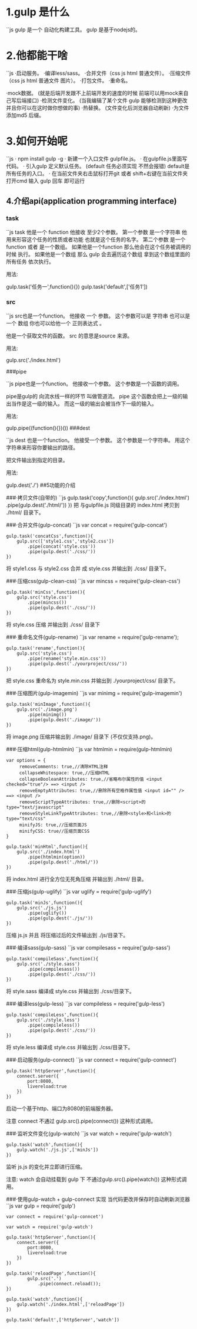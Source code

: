 # 1.gulp 是什么

``js
gulp 是一个 自动化构建工具。
gulp 是基于nodejs的。

# 2.他都能干啥

``js
·启动服务。
·编译less/sass。
·合并文件（css js html 普通文件）。
·压缩文件（css js html 普通文件 图片）。
·打包文件。
·重命名。

·mock数据。    (就是后端开发跟不上前端开发的速度的时候 前端可以用mock来自己写后端接口)
·检测文件变化。 (当我编辑了某个文件 gulp 能够检测到这种更改并且你可以在这时做你想做的事)
·热替换。     (文件变化后浏览器自动刷新)
·为文件添加md5 后缀。

# 3.如何开始呢

``js
· npm install gulp -g
· 新建一个入口文件 gulpfile.js。
· 在gulpfile.js里面写代码。
· 引入gulp 定义默认任务。 (default 任务必须实现 不然会报错)   default是所有任务的入口。
· 在当前文件夹右击鼠标打开git 或者 shift+右键在当前文件夹打开cmd 输入 gulp 回车 即可运行 

## 4.介绍api(application programming interface)

### task

``js
task 他是一个 function 他接收 至少2个参数。
第一个参数 是一个字符串 他用来形容这个任务的性质或者功能  也就是这个任务的名字。
第二个参数 是一个function 或者 是一个数组。
如果他是一个function 那么他会在这个任务被调用的时候 执行。
如果他是一个数组 那么 gulp 会去遍历这个数组 拿到这个数组里面的所有任务 依次执行。

用法:

gulp.task('任务一',function(){})
gulp.task('default',['任务1'])

### src

``js
src也是一个function。
他接收 一个 参数。
这个参数可以是 字符串 也可以是一个 数组 你也可以给他一个 正则表达式 。

他是一个获取文件的函数。 src 的意思是source 来源。

用法:

gulp.src('./index.html')

###pipe

``js
pipe也是一个function。
他接收一个参数。
这个参数是一个函数的调用。

pipe是gulp的 向流水线一样的环节 叫做管道流。
pipe 这个函数会把上一级的输出当作是这一级的输入。
而这一级的输出会被当作下一级的输入。

用法:

gulp.pipe((function(){})())
###dest

``js
dest 也是一个function。
他接受一个参数。
这个参数是一个字符串。
用这个字符串来形容你要输出的路径。

把文件输出到指定的目录。

用法:

gulp.dest('./')
##5功能的介绍

###·拷贝文件(自带的)
``js
    gulp.task('copy',function(){
        gulp.src('./index.html')
            .pipe(gulp.dest('./html/'))
    })
把 与gulpfile.js 同级目录的 index.html 拷贝到 ./html/ 目录下。

###·合并文件(gulp-concat)
``js
    var concat = require('gulp-concat')

    gulp.task('concatCss',function(){
        gulp.src(['style1.css','style2.css'])
            .pipe(concat('style.css'))
            .pipe(gulp.dest('./css/'))
    })
将 style1.css 与 style2.css 合并 成 style.css 并输出到 ./css/ 目录下。

###·压缩css(gulp-clean-css)
``js
    var mincss = require('gulp-clean-css')

    gulp.task('minCss',function(){
        gulp.src('style.css')
            .pipe(mincss())
            .pipe(gulp.dest('./css/'))
    })
将 style.css 压缩 并输出到 ./css/ 目录下

###·重命名文件(gulp-rename)
``js
    var rename = require('gulp-rename');

    gulp.task('rename',function(){
        gulp.src('style.css')
            .pipe(rename('style.min.css'))
            .pipe(gulp.dest('./yourproject/css/'))
    })
把 style.css 重命名为 style.min.css 并输出到 ./yourproject/css/ 目录下。

###·压缩图片(gulp-imagemin)
``js
    var minimg = require('gulp-imagemin')

    gulp.task('minImage',function(){
        gulp.src('./image.png')
            .pipe(minimg())
            .pipe(gulp.dest('./image/'))
    })
将 image.png 压缩并输出到 ./image/ 目录下 (不仅仅支持.png)。

###·压缩html(gulp-htmlmin)
``js
    var htmlmin = require(gulp-htmlmin)

    var options = {
         removeComments: true,//清除HTML注释
         collapseWhitespace: true,//压缩HTML
         collapseBooleanAttributes: true,//省略布尔属性的值 <input checked="true"/> ==> <input />
         removeEmptyAttributes: true,//删除所有空格作属性值 <input id="" /> ==> <input />
         removeScriptTypeAttributes: true,//删除<script>的type="text/javascript"
         removeStyleLinkTypeAttributes: true,//删除<style>和<link>的type="text/css"
         minifyJS: true,//压缩页面JS
         minifyCSS: true//压缩页面CSS
 	}

    gulp.task('minHtml',function(){
        gulp.src('./index.html')
            .pipe(htmlmin(option))
            .pipe(gulp.dest('./html/'))
    })
将 index.html 进行全方位无死角压缩 并输出到 ./html/ 目录。

###·压缩js(gulp-uglify)
``js
    var uglify = require('gulp-uglify')

    gulp.task('minJs',function(){
        gulp.src('./js.js')
            .pipe(uglify())
            .pipe(gulp.dest('./js/'))
    })
压缩 js.js 并且 将压缩过后的文件输出到 ./js/目录下。

###·编译sass(gulp-sass)
``js
    var compilesass = require('gulp-sass')

    gulp.task('compileSass',function(){
        gulp.src('./style.sass')
            .pipe(compilesass())
            .pipe(gulp.dest('./css/'))
    })
将 style.sass 编译成 style.css 并输出到 ./css/目录下。

###·编译less(gulp-less)
``js
    var compileless = require('gulp-less')

    gulp.task('compileLess',function(){
        gulp.src('./style.less')
            .pipe(compileless())
            .pipe(gulp.dest('./css/'))
    })
将 style.less 编译成 style.css 并输出到 ./css/目录下。

###·启动服务(gulp-connect)
``js
    var connect = require('gulp-connect')

    gulp.task('httpServer',function(){
        connect.server({
            port:8080,
            livereload:true
        })
    })
启动一个基于http、端口为8080的前端服务器。

注意 connect 不通过 gulp.src().pipe(connect()) 这种形式调用。

###·监听文件变化(gulp-watch)
``js
    var watch = require('gulp-watch')

    gulp.task('watch',function(){
        gulp.watch('./js.js',['minJs'])
    })
监听 js.js 的变化并立即进行压缩。

注意: watch 会自动挂载到 gulp 下 不通过gulp.src().pipe(watch()) 这种形式调用。

###·使用gulp-watch + gulp-connect 实现 当代码更改并保存时自动刷新浏览器
``js
    var gulp = require('gulp')

    var connect = require('gulp-conncet')

    var watch = require('gulp-watch')

    gulp.task('httpServer',function(){
        connect.server({
            port:8080,
            livereload:true
        })
    })

    gulp.task('reloadPage',function(){
            gulp.src('.')
                .pipe(connect.reload());
    })

    gulp.task('watch',function(){
        gulp.watch('./index.html',['reloadPage'])
    })

    gulp.task('default',['httpServer','watch'])